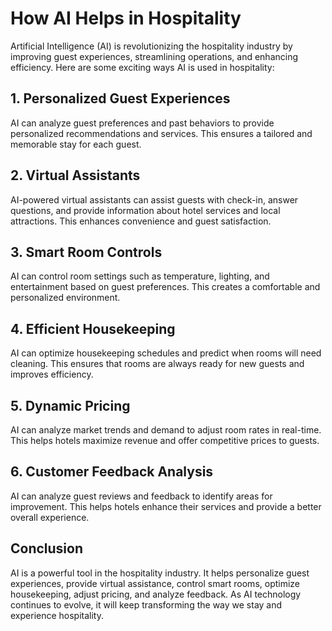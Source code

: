 # How AI Helps in Hospitality

Artificial Intelligence (AI) is revolutionizing the hospitality industry by improving guest experiences, streamlining operations, and enhancing efficiency. Here are some exciting ways AI is used in hospitality:

## 1. Personalized Guest Experiences
AI can analyze guest preferences and past behaviors to provide personalized recommendations and services. This ensures a tailored and memorable stay for each guest.

## 2. Virtual Assistants
AI-powered virtual assistants can assist guests with check-in, answer questions, and provide information about hotel services and local attractions. This enhances convenience and guest satisfaction.

## 3. Smart Room Controls
AI can control room settings such as temperature, lighting, and entertainment based on guest preferences. This creates a comfortable and personalized environment.

## 4. Efficient Housekeeping
AI can optimize housekeeping schedules and predict when rooms will need cleaning. This ensures that rooms are always ready for new guests and improves efficiency.

## 5. Dynamic Pricing
AI can analyze market trends and demand to adjust room rates in real-time. This helps hotels maximize revenue and offer competitive prices to guests.

## 6. Customer Feedback Analysis
AI can analyze guest reviews and feedback to identify areas for improvement. This helps hotels enhance their services and provide a better overall experience.

## Conclusion
AI is a powerful tool in the hospitality industry. It helps personalize guest experiences, provide virtual assistance, control smart rooms, optimize housekeeping, adjust pricing, and analyze feedback. As AI technology continues to evolve, it will keep transforming the way we stay and experience hospitality.

